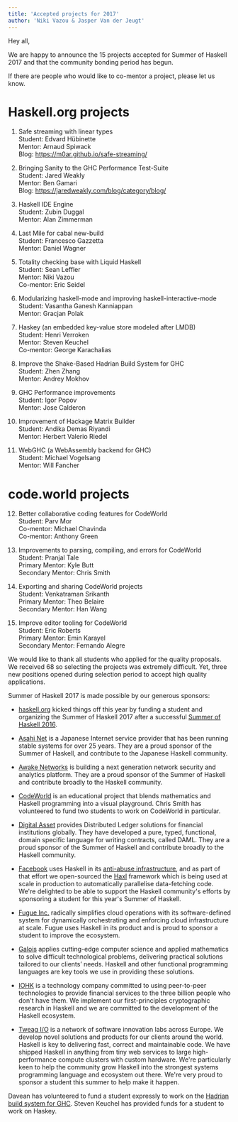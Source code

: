 ```yaml
---
title: 'Accepted projects for 2017'
author: 'Niki Vazou & Jasper Van der Jeugt'
---
```


Hey all,

We are happy to announce the 15 projects accepted for Summer of Haskell 2017 and
that the community bonding period has begun.

If there are people who would like to co-mentor a project, please let us know.

# Haskell.org projects

1.  Safe streaming with linear types  
    Student: Edvard Hübinette  
    Mentor: Arnaud Spiwack  
    Blog: <https://m0ar.github.io/safe-streaming/>

2.  Bringing Sanity to the GHC Performance Test-Suite  
    Student: Jared Weakly  
    Mentor: Ben Gamari  
    Blog: <https://jaredweakly.com/blog/category/blog/>

3.  Haskell IDE Engine  
    Student: Zubin Duggal  
    Mentor: Alan Zimmerman

4.  Last Mile for cabal new-build  
    Student: Francesco Gazzetta  
    Mentor: Daniel Wagner

5.  Totality checking base with Liquid Haskell  
    Student: Sean Leffler  
    Mentor: Niki Vazou  
    Co-mentor: Eric Seidel

6.  Modularizing haskell-mode and improving haskell-interactive-mode  
    Student: Vasantha Ganesh Kanniappan  
    Mentor: Gracjan Polak

7.  Haskey (an embedded key-value store modeled after LMDB)  
    Student: Henri Verroken  
    Mentor: Steven Keuchel  
    Co-mentor: George Karachalias

8.  Improve the Shake-Based Hadrian Build System for GHC  
    Student: Zhen Zhang  
    Mentor: Andrey Mokhov

9.  GHC Performance improvements  
    Student: Igor Popov  
    Mentor: Jose Calderon

10. Improvement of Hackage Matrix Builder  
    Student: Andika Demas Riyandi  
    Mentor: Herbert Valerio Riedel

11. WebGHC (a WebAssembly backend for GHC)  
    Student: Michael Vogelsang  
    Mentor: Will Fancher

# code.world projects

12. Better collaborative coding features for CodeWorld  
    Student: Parv Mor  
    Co-mentor: Michael Chavinda  
    Co-mentor: Anthony Green

13. Improvements to parsing, compiling, and errors for CodeWorld  
    Student: Pranjal Tale  
    Primary Mentor: Kyle Butt  
    Secondary Mentor: Chris Smith

14. Exporting and sharing CodeWorld projects  
    Student: Venkatraman Srikanth  
    Primary Mentor: Theo Belaire  
    Secondary Mentor: Han Wang

15. Improve editor tooling for CodeWorld  
    Student: Eric Roberts  
    Primary Mentor: Emin Karayel  
    Secondary Mentor: Fernando Alegre

We would like to thank all students who applied for the quality proposals.  We
received 68 so selecting the projects was extremely difficult.  Yet, three new
positions opened during selection period to accept high quality applications.

Summer of Haskell 2017 is made possible by our generous sponsors:

- [haskell.org](http://haskell.org) kicked things off this year by funding a
  student and organizing the Summer of Haskell 2017 after a successful
  [Summer of Haskell 2016](https://mail.haskell.org/pipermail/haskell-cafe/2016-December/125702.html).

- [Asahi Net](https://asahi-net.jp/en/) is a Japanese Internet service provider that
  has been running stable systems for over 25 years.  They are a proud sponsor of
  the Summer of Haskell, and contribute to the Japanese Haskell community.

- [Awake Networks](http://www.awakenetworks.com/) is building a next generation
  network security and analytics platform.  They are a proud sponsor of the Summer
  of Haskell and contribute broadly to the Haskell community.

- [CodeWorld](http://code.world/) is an educational project that blends
  mathematics and Haskell programming into a visual playground.  Chris Smith has
  volunteered to fund two students to work on CodeWorld in particular.

- [Digital Asset](http://digitalasset.com/) provides Distributed Ledger solutions
  for financial institutions globally. They have developed a pure, typed,
  functional, domain specific language for writing contracts, called DAML.  They
  are a proud sponsor of the Summer of Haskell and contribute broadly to the
  Haskell community.

- [Facebook](http://facebook.com/) uses Haskell in its
  [anti-abuse infrastructure](https://code.facebook.com/posts/745068642270222/fighting-spam-with-haskell/),
  and as part of that effort we open-sourced the
  [Haxl](https://github.com/facebook/Haxl) framework which is being used at scale
  in production to automatically parallelise data-fetching code.  We're delighted
  to be able to support the Haskell community's efforts by sponsoring a student
  for this year's Summer of Haskell.

- [Fugue Inc.](http://fugue.co/) radically simplifies cloud operations with its
  software-defined system for dynamically orchestrating and enforcing cloud
  infrastructure at scale.  Fugue uses Haskell in its product and is proud to
  sponsor a student to improve the ecosystem.

- [Galois](http://galois.com/) applies cutting-edge computer science and applied
  mathematics to solve difficult technological problems, delivering practical
  solutions tailored to our clients’ needs.  Haskell and other functional
  programming languages are key tools we use in providing these solutions.

- [IOHK](https://iohk.io/) is a technology company committed to using
  peer-to-peer technologies to provide financial services to the three billion
  people who don't have them.  We implement our first-principles cryptographic
  research in Haskell and we are committed to the development of the Haskell
  ecosystem.

- [Tweag I/O](http://tweag.io) is a network of software innovation labs across
  Europe. We develop novel solutions and products for our clients around the
  world. Haskell is key to delivering fast, correct and maintainable code. We
  have shipped Haskell in anything from tiny web services to large
  high-performance compute clusters with custom hardware. We're particularly
  keen to help the community grow Haskell into the strongest systems programming
  language and ecosystem out there. We're very proud to sponsor a student this
  summer to help make it happen.

Davean has volunteered to fund a student expressly to work on the [Hadrian build
system for GHC](/ideas.html#hadrian-ghc). Steven Keuchel has provided funds for
a student to work on Haskey.
